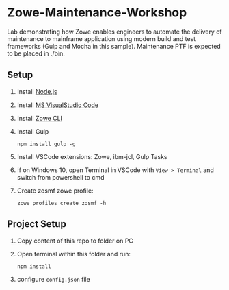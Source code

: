 # Zowe-Maintenance-Workshop
Lab demonstrating how Zowe enables engineers to automate the delivery of maintenance to mainframe application using modern build and test frameworks (Gulp and Mocha in this sample). Maintenance PTF is expected to be placed in ./bin.

## Setup
1. Install [Node.js](https://nodejs.org/en/)
2. Install [MS VisualStudio Code](https://code.visualstudio.com/)
3. Install [Zowe CLI](https://zowe.github.io/docs-site/latest/getting-started/cli-getting-started.html#installing)
4. Install Gulp

    `npm install gulp -g`
    
5. Install VSCode extensions: Zowe, ibm-jcl, Gulp Tasks
6. If on Windows 10, open Terminal in VSCode with `View > Terminal` and switch from powershell to cmd
7. Create zosmf zowe profile:

    `zowe profiles create zosmf -h`
    

## Project Setup
1. Copy content of this repo to folder on PC
2. Open terminal within this folder and run:

    `npm install`
    
3. configure `config.json` file
